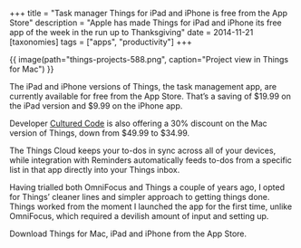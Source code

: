 +++
title = "Task manager Things for iPad and iPhone is free from the App Store"
description = "Apple has made Things for iPad and iPhone its free app of the week in the run up to Thanksgiving"
date = 2014-11-21
[taxonomies]
tags = ["apps", "productivity"]
+++

{{ image(path="things-projects-588.png", caption="Project view in Things for Mac") }}

The iPad and iPhone versions of Things, the task management app, are currently available for free from the App Store. That’s a saving of $19.99 on the iPad version and $9.99 on the iPhone app.

Developer [Cultured Code](http://culturedcode.com/things/) is also offering a 30% discount on the Mac version of Things, down from $49.99 to $34.99.

The Things Cloud keeps your to-dos in sync across all of your devices, while integration with Reminders automatically feeds to-dos from a specific list in that app directly into your Things inbox.

Having trialled both OmniFocus and Things a couple of years ago, I opted for Things’ cleaner lines and simpler approach to getting things done. Things worked from the moment I launched the app for the first time, unlike OmniFocus, which required a devilish amount of input and setting up.

Download Things for Mac, iPad and iPhone from the App Store.
